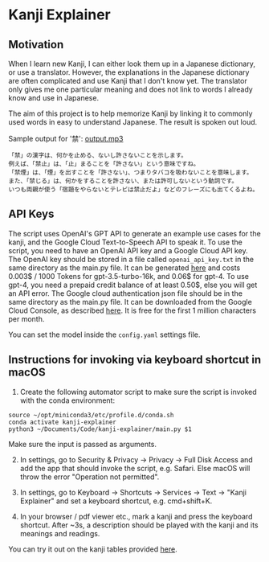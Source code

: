 # Kanji Explainer

## Motivation

When I learn new Kanji, I can either look them up in a Japanese dictionary, or use a translator.
However, the explanations in the Japanese dictionary are often complicated and use Kanji that I don't know yet.
The translator only gives me one particular meaning and does not link to words I already know and use in Japanese.

The aim of this project is to help memorize Kanji by linking it to commonly used words in easy to understand Japanese.
The result is spoken out loud.

Sample output for '禁': [output.mp3](https://github.com/kaieberl/kanji-explainer/assets/84288341/91235cf6-1bb4-417e-af0c-bd95a8fb2658)
```
「禁」の漢字は、何かを止める、ないし許さないことを示します。
例えば、「禁止」は、「止」まることを「許さない」という意味ですね。
「禁煙」は、「煙」を出すことを「許さない」、つまりタバコを吸わないことを意味します。
また、「禁じる」は、何かをすることを許さない、または許可しないという動詞です。
いつも両親が使う「宿題をやらないとテレビは禁止だよ」などのフレーズにも出てくるよね。
```

## API Keys

The script uses OpenAI's GPT API to generate an example use cases for the kanji, and the Google Cloud Text-to-Speech API to speak it.
To use the script, you need to have an OpenAI API key and a Google Cloud API key.
The OpenAI key should be stored in a file called `openai_api_key.txt` in the same directory as the main.py file.
It can be generated [here](https://platform.openai.com/account/api-keys) and costs 0.003$ / 1000 Tokens for gpt-3.5-turbo-16k, and 0.06$ for gpt-4.
To use gpt-4, you need a prepaid credit balance of at least 0.50$, else you will get an API error.
The Google cloud authentication json file should be in the same directory as the main.py file. It can be downloaded from the Google Cloud Console, as described [here](https://cloud.google.com/api-keys/docs/create-manage-api-keys).
It is free for the first 1 million characters per month.

You can set the model inside the `config.yaml` settings file.

## Instructions for invoking via keyboard shortcut in macOS

1. Create the following automator script to make sure the script is invoked with the conda environment:
```
source ~/opt/miniconda3/etc/profile.d/conda.sh
conda activate kanji-explainer
python3 ~/Documents/Code/kanji-explainer/main.py $1
```
Make sure the input is passed as arguments.

2. In settings, go to Security & Privacy -> Privacy -> Full Disk Access and add the app that should invoke the script, e.g. Safari. 
Else macOS will throw the error "Operation not permitted".

3. In settings, go to Keyboard -> Shortcuts -> Services -> Text -> "Kanji Explainer" and set a keyboard shortcut, e.g. cmd+shift+K.

4. In your browser / pdf viewer etc., mark a kanji and press the keyboard shortcut. After ~3s, a description should be played with the kanji and its meanings and readings.

You can try it out on the kanji tables provided [here](https://xn--fdk3a7ctb5192box5b.com/es/4nen_jp_kanji_hyo_002.html).

